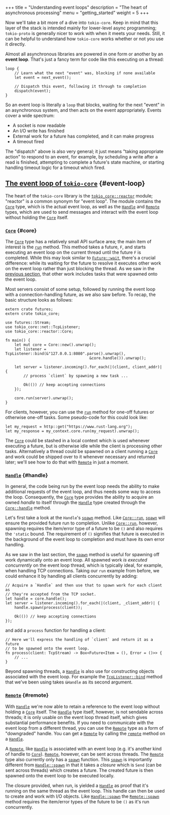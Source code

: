 +++
title = "Understanding event loops"
description = "The heart of asynchronous processing"
menu = "getting_started"
weight = 5
+++

Now we'll take a bit more of a dive into `tokio-core`. Keep in mind that this
layer of the stack is intended mainly for lower-level async programming;
`tokio-proto` is generally nicer to work with when it meets your needs. Still,
it can be helpful to understand how `tokio-core` works whether or not you use it
directly.

Almost all asynchronous libraries are powered in one form or another by an
**event loop**. That's just a fancy term for code like this executing
on a thread:

```rust,ignore
loop {
    // Learn what the next "event" was, blocking if none available
    let event = next_event();

    // Dispatch this event, following it through to completion
    dispatch(event);
}
```

So an event loop is literally a `loop` that blocks, waiting for the next "event"
in an asynchronous system, and then acts on the event appropriately. Events
cover a wide spectrum:

* A socket is now readable
* An I/O write has finished
* External work for a future has completed, and it can make progress
* A timeout fired

The "dispatch" above is also very general; it just means "taking appropriate
action" to respond to an event, for example, by scheduling a write after a read
is finished, attempting to complete a future's state machine, or starting
handling timeout logic for a timeout which fired.

## [The event loop of `tokio-core`](#event-loop) {#event-loop}

The heart of the `tokio-core` library is the [`tokio_core::reactor`] module;
"reactor" is a common synonym for "event loop". The module contains the [`Core`]
type, which is the actual event loop, as well as the [`Handle`] and [`Remote`]
types, which are used to send messages and interact with the event loop without
holding the [`Core`] itself.

### [`Core`](#core) {#core}

The [`Core`] type has a relatively small API surface area; the main item of
interest is the [`run`][`Core::run`] method. This method takes a future, `F`,
and starts executing an event loop on the current thread until the future `F` is
completed. While this may look similar to [`Future::wait`], there's a crucial
difference: while its waiting for the future to resolve it executes other work
on the event loop rather than just blocking the thread. As we saw in the
[previous section](../streams-and-sinks), that other work includes tasks that
were spawned onto the event loop.

Most servers consist of some setup, followed by running the event loop with a
connection-handling future, as we also saw before. To recap, the basic structure
looks as follows:

```rust,no_run
extern crate futures;
extern crate tokio_core;

use futures::Stream;
use tokio_core::net::TcpListener;
use tokio_core::reactor::Core;

fn main() {
    let mut core = Core::new().unwrap();
    let listener = TcpListener::bind(&"127.0.0.1:8080".parse().unwrap(),
                                     &core.handle()).unwrap();

    let server = listener.incoming().for_each(|(client, client_addr)| {
        // process `client` by spawning a new task ...

        Ok(()) // keep accepting connections
    });

    core.run(server).unwrap();
}
```

For clients, however, you can use the [`run`][`Core::run`] method for one-off
futures or otherwise one-off tasks. Some pseudo-code for this could look like:

```rust,ignore
let my_request = http::get("https://www.rust-lang.org");
let my_response = my_context.core.run(my_request).unwrap();
```

The [`Core`] could be stashed in a local context which is used whenever
executing a future, but is otherwise idle while the client is processing other
tasks. Alternatively a thread could be spawned on a client running a [`Core`]
and work could be shipped over to it whenever necessary and returned later;
we'll see how to do that with [`Remote`] in just a moment.

### [`Handle`](#handle) {#handle}

In general, the code being run by the event loop needs the ability to make
additional requests of the event loop, and thus needs some way to access the
loop. Consequently, the [`Core`] type provides the ability to acquire an owned
*handle* to itself through the [`Handle`] type created through the
[`Core::handle`] method.

Let's first take a look at the `Handle`'s [`spawn`][`Handle::spawn`] method. Like
[`Core::run`], [`spawn`][`Handle::spawn`] will ensure the provided future run to
completion. Unlike [`Core::run`], however, spawning requires the item/error type
of a future to be `()` and also requires the `'static` bound. The requirement of
`()` signifies that future is executed in the background of the event loop to
completion and must have its own error handling.

As we saw in the last section, the [`spawn`][`Handle::spawn`] method is useful
for spawning off work dynamically onto an event loop. All spawned work *is
executed concurrently* on the event loop thread, which is typically ideal, for
example, when handling TCP connections. Taking our `run` example from before, we
could enhance it by handling all clients concurrently by adding:

```rust,ignore
// Acquire a `Handle` and then use that to spawn work for each client as
// they're accepted from the TCP socket.
let handle = core.handle();
let server = listener.incoming().for_each(|(client, _client_addr)| {
    handle.spawn(process(client));

    Ok(()) // keep accepting connections
});
```

and add a `process` function for handling a client:

```rust,ignore
// Here we'll express the handling of `client` and return it as a future
// to be spawned onto the event loop.
fn process(client: TcpStream) -> Box<Future<Item = (), Error = ()>> {
    // ...
}
```

Beyond spawning threads, a [`Handle`] is also use for constructing objects
associated with the event loop. For example the [`TcpListener::bind`] method
that we've been using takes `&Handle` as its second argument.

### [`Remote`](#remote) {#remote}

With [`Handle`] we're now able to retain a reference to the event loop without
holding a [`Core`] itself. The [`Handle`] type itself, however, is not sendable
across threads; it is only usable on the event loop thread itself, which gives
substantial performance benefits. If you need to communicate with the event loop
from a different thread, you can use the [`Remote`] type as a form of
"downgraded" handle. You can get a [`Remote`] by calling the [`remote`] method
on a [`Handle`].

A [`Remote`], like [`Handle`] is associated with an event loop (e.g. it's
another kind of handle to [`Core`]). [`Remote`], however, can be sent across
threads. The [`Remote`] type also currently only has a
[`spawn`][`Remote::spawn`] function. This [`spawn`][`Remote::spawn`] is
importantly different from [`Handle::spawn`] in that it takes a *closure* which
is `Send` (can be sent across threads) which creates a future. The created future
is then spawned onto the event loop to be executed locally.

The closure provided, when run, is yielded a [`Handle`] as proof that it's
running on the same thread as the event loop. This handle can then be used to
create and work with I/O objects. Like [`Handle::spawn`] the [`Remote::spawn`]
method requires the item/error types of the future to be `()` as it's run
concurrently.

[IOCP]: https://www.freebsd.org/cgi/man.cgi?query=kqueue&sektion=2
[`Core::handle`]: https://docs.rs/tokio-core/0.1/tokio_core/reactor/struct.Core.html#method.handle
[`Core::run`]: https://docs.rs/tokio-core/0.1/tokio_core/reactor/struct.Core.html#method.run
[`Core`]: https://docs.rs/tokio-core/0.1/tokio_core/reactor/struct.Core.html
[`Event`]: https://docs.rs/mio/0.6/mio/struct.Event.html
[`Future::wait`]: https://docs.rs/futures/0.1/futures/future/trait.Future.html#method.wait
[`remote`]: https://docs.rs/tokio-core/0.1/tokio_core/reactor/struct.Handle.html#method.remote
[`Handle::spawn`]: https://docs.rs/tokio-core/0.1/tokio_core/reactor/struct.Handle.html#method.spawn
[`Handle`]: https://docs.rs/tokio-core/0.1/tokio_core/reactor/struct.Handle.html
[`Poll::poll`]: https://docs.rs/mio/0.6/mio/struct.Poll.html#method.poll
[`Poll`]: https://docs.rs/mio/0.6/mio/struct.Poll.html
[`Remote::spawn`]: https://docs.rs/tokio-core/0.1/tokio_core/reactor/struct.Remote.html#method.spawn
[`Remote`]: https://docs.rs/tokio-core/0.1/tokio_core/reactor/struct.Remote.html
[`TcpListener::bind`]: https://docs.rs/tokio-core/0.1/tokio_core/net/struct.TcpListener.html#method.bind
[`TcpListener`]: https://docs.rs/tokio-core/0.1/tokio_core/net/struct.TcpListener.html
[`TcpStream`]: https://docs.rs/tokio-core/0.1/tokio_core/net/struct.TcpStream.html
[`Token`]: https://docs.rs/mio/0.6/mio/struct.Token.html
[`UdpSocket`]: https://docs.rs/tokio-core/0.1/tokio_core/net/struct.UdpSocket.html
[`epoll`]: http://man7.org/linux/man-pages/man7/epoll.7.html
[`futures`]: https://docs.rs/futures/0.1
[`kqueue`]: https://www.freebsd.org/cgi/man.cgi?query=kqueue&sektion=2
[`mio`]: https://docs.rs/mio/0.6
[`tokio_core::reactor`]: https://docs.rs/tokio-core/0.1/tokio_core/reactor/index.html
[`tokio-core`]: https://docs.rs/tokio-core/0.1
[`tokio_core::net`]: https://docs.rs/tokio-core/0.1/tokio_core/net/
[`std::net`]: https://doc.rust-lang.org/std/net/
[`TcpStream::connect`]: https://docs.rs/tokio-core/0.1/tokio_core/net/struct.TcpStream.html#method.connect
[`TcpListener::incoming`]: https://docs.rs/tokio-core/0.1/tokio_core/net/struct.Incoming.html
[`tokio_core::io`]: https://docs.rs/tokio-core/0.1/tokio_core/io/
[`read_to_end`]: https://docs.rs/tokio-core/0.1/tokio_core/io/fn.read_to_end.html
[`write_all`]: https://docs.rs/tokio-core/0.1/tokio_core/io/fn.write_all.html
[`Io`]: https://docs.rs/tokio-core/0.1/tokio_core/io/trait.Io.html
[`Io::split`]: https://docs.rs/tokio-core/0.1/tokio_core/io/trait.Io.html#method.split
[`Io::framed`]: https://docs.rs/tokio-core/0.1/tokio_core/io/trait.Io.html#method.framed
[`Codec`]: https://docs.rs/tokio-core/0.1/tokio_core/io/trait.Codec.html
[`Framed`]: https://docs.rs/tokio-core/0.1/tokio_core/io/struct.Framed.html
[`Read`]: https://doc.rust-lang.org/std/io/trait.Read.html
[`Write`]: https://doc.rust-lang.org/std/io/trait.Write.html
[`Stream`]: https://docs.rs/futures/0.1/futures/stream/trait.Stream.html
[`Sink`]: https://docs.rs/futures/0.1/futures/sink/trait.Sink.html
[`Stream::split`]: https://docs.rs/futures/0.1/futures/stream/trait.Stream.html#method.split
[`EasyBuf`]: https://docs.rs/tokio-core/0.1.1/tokio_core/io/struct.EasyBuf.html
[`EasyBuf::drain_to`]: https://docs.rs/tokio-core/0.1.1/tokio_core/io/struct.EasyBuf.html#method.drain_to
[`tokio-proto`]: https://github.com/tokio-rs/tokio-proto
[`send_dgram`]: https://docs.rs/tokio-core/0.1.1/tokio_core/net/struct.UdpSocket.html#method.send_dgram
[`recv_dgram`]: https://docs.rs/tokio-core/0.1.1/tokio_core/net/struct.UdpSocket.html#method.recv_dgram
[`UdpSocket::framed`]: https://docs.rs/tokio-core/0.1.1/tokio_core/net/struct.UdpSocket.html#method.framed
[`UdpCodec`]: https://docs.rs/tokio-core/0.1.1/tokio_core/net/trait.UdpCodec.html
